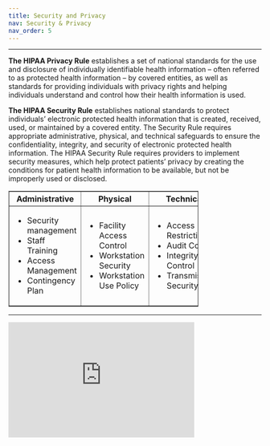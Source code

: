 ```yaml
---
title: Security and Privacy
nav: Security & Privacy
nav_order: 5
---
```


------------------

<p><b>The HIPAA Privacy Rule</b> establishes a set of national standards for the use and disclosure of individually identifiable
health information – often referred to as protected health information – by covered entities, as well as standards for
providing individuals with privacy rights and helping individuals understand and control how their health information is
used.</p>

<p><b>The HIPAA Security Rule</b> establishes national standards to protect individuals’ electronic protected health information
that is created, received, used, or maintained by a covered entity. The Security Rule requires appropriate administrative,
physical, and technical safeguards to ensure the confidentiality, integrity, and security of electronic protected health
information. The HIPAA Security Rule requires providers to implement security measures, which help protect patients’
privacy by creating the conditions for patient health information to be available, but not be improperly used or disclosed.</p>

<table style="width:75%" border="1px solid black">
  <tr>
    <th>Administrative</th>
    <th>Physical</th>
    <th>Technical</th>
  </tr>
  <tr>
    <td><ul>
        <li>Security management</li>
        <li>Staff Training</li>
        <li>Access Management</li>
        <li>Contingency Plan</li>
    </ul></td>
    <td><ul>
        <li>Facility Access Control</li>
        <li>Workstation Security</li>
        <li>Workstation Use Policy</li>
    </ul></td>
    <td><ul>
        <li>Access Restrictions</li>
        <li>Audit Control</li>
        <li>Integrity Control</li>
        <li>Transmission Security</li>
    </ul></td>
  </tr>
</table>
<hr />

<iframe src='https://players.brightcove.net/1824526989001/default_default/index.html?videoId=6070188667001' width="370" height="230" allowfullscreen frameborder=0></iframe>


<!--
{% include video-embed.html youtubeid="EyqwUFJKZo0" caption="medical device security" width=50 float="left" %}  
-->
